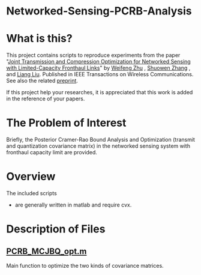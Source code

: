 # Networked-Sensing-PCRB-Analysis

# What is this?

This project contains scripts to reproduce experiments from the paper
"[Joint Transmission and Compression Optimization for Networked Sensing with Limited-Capacity Fronthaul Links](https://ieeexplore.ieee.org/document/10948152)"
by 
[Weifeng Zhu](mailto://eee-wf.zhu@polyu.edu.hk)
,
[Shuowen Zhang](mailto://shuowen.zhang@polyu.edu.hk)
, 
and [Liang Liu](mailto://liangeie.liu@polyu.edu.hk).
Published in IEEE Transactions on Wireless Communications.
See also the related [preprint](https://arxiv.org/abs/2408.03174).

If this project help your researches, it is appreciated that this work is added in the reference of your papers.

# The Problem of Interest

Briefly, the Posterior Cramer-Rao Bound Analysis and Optimization (transmit and quantization covariance matrix) in the networked sensing system with fronthaul capacity limit are provided. 

# Overview

The included scripts 
- are generally written in matlab and require cvx.


# Description of Files

## [PCRB_MCJBQ_opt.m](PCRB_MCJBQ_opt.m) 

Main function to optimize the two kinds of covariance matrices.
